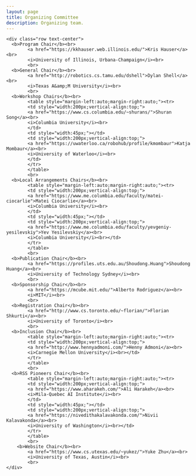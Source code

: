 ```yaml
---
layout: page
title: Organizing Committee
description: Organizing team.
---
```



<div>

    <div class="row text-center">
      <b>Program Chair</b><br>
            <a href="https://kkhauser.web.illinois.edu/">Kris Hauser</a><br>
            <i>University of Illinois, Urbana-Champaign</i><br>
            <br>
      <b>General Chair</b><br>
            <a href="http://robotics.cs.tamu.edu/dshell">Dylan Shell</a><br>
            <i>Texas A&amp;M University</i><br>
            <br>
      <b>Workshop Chairs</b><br>
            <table style="margin-left:auto;margin-right:auto;"><tr>
            <td style="width:200px;vertical-align:top;">
            <a href="https://www.cs.columbia.edu/~shurans/">Shuran Song</a><br>
            <i>Columbia University</i><br>
            </td>
            <td style="width:45px;"></td>
            <td style="width:200px;vertical-align:top;">
            <a href="https://uwaterloo.ca/robohub/profile/kmombaur">Katja Mombaur</a><br>
            <i>University of Waterloo</i><br>
            </td>
            </tr>
            </table>
            <br>
      <b>Local Arrangements Chairs</b><br>
            <table style="margin-left:auto;margin-right:auto;"><tr>
            <td style="width:200px;vertical-align:top;">
            <a href="https://www.me.columbia.edu/faculty/matei-ciocarlie">Matei Ciocarlie</a><br>
            <i>Columbia University</i><br>
            </td>
            <td style="width:45px;"></td>
            <td style="width:200px;vertical-align:top;">
            <a href="https://www.me.columbia.edu/faculty/yevgeniy-yesilevskiy">Yev Yesilevskiy</a><br>
            <i>Columbia University</i><br></td>
            </tr>
            </table>
            <br>
      <b>Publication Chair</b><br>
            <a href="https://profiles.uts.edu.au/Shoudong.Huang">Shoudong Huang</a><br>
            <i>University of Technology Sydney</i><br>
            <br>
      <b>Sponsorship Chair</b><br>
            <a href="https://mcube.mit.edu/">Alberto Rodriguez</a><br>
            <i>MIT</i><br>
            <br>
      <b>Registration Chair</b><br>
            <a href="http://www.cs.toronto.edu/~florian/">Florian Shkurti</a><br>
            <i>University of Toronto</i><br>
            <br>
      <b>Inclusion Chair</b><br>
            <table style="margin-left:auto;margin-right:auto;"><tr>
            <td style="width:200px;vertical-align:top;">
            <a href="http://www.hennyadmoni.com/">Henny Admoni</a><br>
            <i>Carnegie Mellon University</i><br></td>
            </tr>
            </table>
            <br>
      <b>RSS Pioneers Chair</b><br>
            <table style="margin-left:auto;margin-right:auto;"><tr>
            <td style="width:200px;vertical-align:top;">
            <a href="https://www.aharakeh.com/">Ali Harakeh</a><br>
            <i>Mila-Quebec AI Institute</i><br>
            </td>
            <td style="width:45px;"></td>
            <td style="width:200px;vertical-align:top;">
            <a href="https://nivedithakalavakonda.com/">Nivii Kalavakonda</a><br>
            <i>University of Washington</i><br></td>
            </tr>
            </table>
            <br>
	    <b>Website Chair</b><br>
            <a href="https://www.cs.utexas.edu/~yukez/">Yuke Zhu</a><br>
            <i>University of Texas, Austin</i><br>
            <br>
    </div>

</div>








